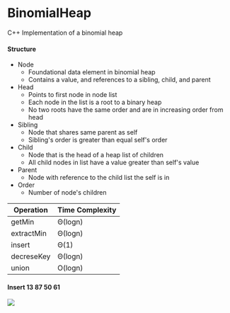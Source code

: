 # BinomialHeap
C++ Implementation of a binomial heap
#### Structure
* Node
  - Foundational data element in binomial heap
  - Contains a value, and references to a sibling, child, and parent
* Head
  - Points to first node in node list
  - Each node in the list is a root to a binary heap
  - No two roots have the same order and are in 
    increasing order from head
* Sibling
  - Node that shares same parent as self
  - Sibling's order is greater than equal self's order
* Child
  - Node that is the head of a heap list of children
  - All child nodes in list have a value greater than self's value
* Parent
  - Node with reference to the child list the self is in
* Order
  - Number of node's children
 
Operation | Time Complexity 
----------|-------
getMin    | Θ(logn)
extractMin| Θ(logn)
insert    | Θ(1)
decreseKey| Θ(logn)
union     | O(logn)
   
#### Insert 13 87 50 61
![](images/insert_example.png)
